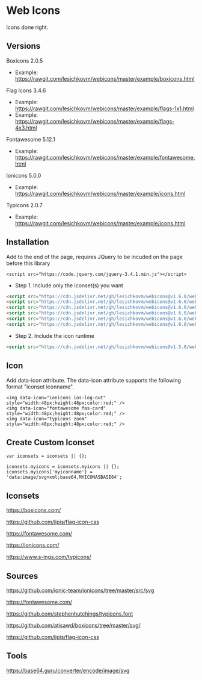 # Web Icons

Icons done right.

## Versions ##

Boxicons 2.0.5  
   - Example: https://rawgit.com/lesichkovm/webicons/master/example/boxicons.html
   
Flag Icons  3.4.6   
   - Example: https://rawgit.com/lesichkovm/webicons/master/example/flags-1x1.html
   - Example: https://rawgit.com/lesichkovm/webicons/master/example/flags-4x3.html

Fontawesome 5.12.1  
   - Example: https://rawgit.com/lesichkovm/webicons/master/example/fontawesome.html

Ionicons    5.0.0   
   - Example: https://rawgit.com/lesichkovm/webicons/master/example/icons.html

Typicons    2.0.7   
   - Example: https://rawgit.com/lesichkovm/webicons/master/example/icons.html

## Installation ##

Add to the end of the page, requires JQuery to be incuded on the page before this library

```
<script src="https://code.jquery.com/jquery-3.4.1.min.js"></script>
```

- Step 1. Include only the iconset(s) you want

```html
<script src="https://cdn.jsdelivr.net/gh/lesichkovm/webicons@v1.6.0/webicons.boxicons.js"></script>
<script src="https://cdn.jsdelivr.net/gh/lesichkovm/webicons@v1.6.0/webicons.flags_1x1"></script>
<script src="https://cdn.jsdelivr.net/gh/lesichkovm/webicons@v1.6.0/webicons.flags_4x3.js"></script>
<script src="https://cdn.jsdelivr.net/gh/lesichkovm/webicons@v1.6.0/webicons.fontawesome.js"></script>
<script src="https://cdn.jsdelivr.net/gh/lesichkovm/webicons@v1.6.0/webicons.ionicons.js"></script>
<script src="https://cdn.jsdelivr.net/gh/lesichkovm/webicons@v1.6.0/webicons.typicons.js"></script>
```

- Step 2. Include the icon runtime

```html
<script src="https://cdn.jsdelivr.net/gh/lesichkovm/webicons@v1.5.0/webicons.runtime.js"></script>
```

## Icon ##

Add data-icon attribute. The data-icon attribute supports the following format "iconset iconname".
```
<img data-icon="ionicons ios-log-out" style="width:48px;height:48px;color:red;" />
<img data-icon="fontawesome fas-card" style="width:48px;height:48px;color:red;" />
<img data-icon="typicons zoom" style="width:48px;height:48px;color:red;" />
```

## Create Custom Iconset ##

```
var iconsets = iconsets || {};

iconsets.myicons = iconsets.myicons || {};
iconsets.myicons['myiconname'] = 'data:image/svg+xml;base64,MYICONASBASE64';
```

## Iconsets ##

https://boxicons.com/

https://github.com/lipis/flag-icon-css

https://fontawesome.com/

https://ionicons.com/

https://www.s-ings.com/typicons/

## Sources ##

https://github.com/ionic-team/ionicons/tree/master/src/svg

https://fontawesome.com/

https://github.com/stephenhutchings/typicons.font

https://github.com/atisawd/boxicons/tree/master/svg/

https://github.com/lipis/flag-icon-css

## Tools ##

https://base64.guru/converter/encode/image/svg

